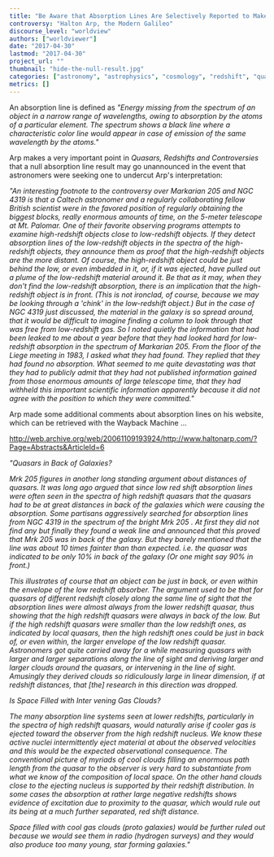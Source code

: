 ```yaml
---
title: "Be Aware that Absorption Lines Are Selectively Reported to Make the Case for Distant Quasars"
controversy: "Halton Arp, the Modern Galileo"
discourse_level: "worldview"
authors: ["worldviewer"]
date: "2017-04-30"
lastmod: "2017-04-30"
project_url: ""
thumbnail: "hide-the-null-result.jpg"
categories: ["astronomy", "astrophysics", "cosmology", "redshift", "quasars", "halton arp", "absorption lines", "quasars, redshifts and controversies", "mark205", "ngc4319", "halton arp's website"]
metrics: []
---
```


An absorption line is defined as _"Energy missing from the spectrum of an object in a narrow range of wavelengths, owing to absorption by the atoms of a particular element. The spectrum shows a black line where a characteristic color line would appear in case of emission of the same wavelength by the atoms."_

Arp makes a very important point in _Quasars, Redshifts and Controversies_ that a null absorption line result may go unannounced in the event that astronomers were seeking one to undercut Arp's interpretation:

_"An interesting footnote to the controversy over Markarian 205 and NGC 4319 is that a Caltech astronomer and a regularly collaborating fellow British scientist were in the favored position of regularly obtaining the biggest blocks, really enormous amounts of time, on the 5-meter telescope at Mt. Palomar. One of their favorite observing programs attempts to examine high-redshift objects close to low-redshift objects. If they detect absorption lines of the low-redshift objects in the spectra of the high-redshift objects, they announce them as proof that the high-redshift objects are the more distant. Of course, the high-redshift object could be just behind the low, or even imbedded in it, or, if it was ejected, have pulled out a plume of the low-redshift material around it. Be that as it may, when they don't find the low-redshift absorption, there is an implication that the high-redshift object is in front. (This is not ironclad, of course, because we may be looking through a 'chink' in the low-redshift object.) But in the case of NGC 4319 just discussed, the material in the galaxy is so spread around, that it would be difficult to imagine finding a column to look through that was free from low-redshift gas. So I noted quietly the information that had been leaked to me about a year before that they had looked hard for low-redshift absorption in the spectrum of Markarian 205. From the floor of the Liege meeting in 1983, I asked what they had found. They replied that they had found no absorption. What seemed to me quite devastating was that they had to publicly admit that they had not published information gained from those enormous amounts of large telescope time, that they had withheld this important scientific information apparently because it did not agree with the position to which they were committed."_

Arp made some additional comments about absorption lines on his website, which can be retrieved with the Wayback Machine ...

http://web.archive.org/web/20061109193924/http://www.haltonarp.com/?Page=Abstracts&ArticleId=6

_"Quasars in Back of Galaxies?_

_Mrk 205 figures in another long standing argument about distances of quasars. It was long ago argued that since low red shift absorption lines were often seen in the spectra of high redshift quasars that the quasars had to be at great distances in back of the galaxies which were causing the absorption. Some partisans aggressively searched for absorption lines from NGC 4319 in the spectrum of the bright Mrk 205 . At first they did not find any but finally they found a weak line and announced that this proved that Mrk 205 was in back of the galaxy. But they barely mentioned that the line was about 10 times fainter than than expected. i.e. the quasar was indicated to be only 10% in back of the galaxy (Or one might say 90% in front.)_

_This illustrates of course that an object can be just in back, or even within the envelope of the low redshift absorber. The argument used to be that for quasars of different redshift closely along the same line of sight that the absorption lines were almost always from the lower redshift quasar, thus showing that the high redshift quasars were always in back of the low. But if the high redshift quasars were smaller than the low redshift ones, as indicated by local quasars, then the high redshift ones could be just in back of, or even within, the larger envelope of the low redshift quasar. Astronomers got quite carried away for a while measuring quasars with larger and larger separations along the line of sight and deriving larger and larger clouds around the quasars, or intervening in the line of sight. Amusingly they derived clouds so ridiculously large in linear dimension, if at redshift distances, that [the] research in this direction was dropped._

_Is Space Filled with Inter vening Gas Clouds?_

_The many absorption line systems seen at lower redshifts, particularly in the spectra of high redshift quasars, would naturally arise if cooler gas is ejected toward the observer from the high redshift nucleus.  We know these active nuclei intermittently eject material at about the observed velocities and this would be the expected observational consequence. The conventional picture of myriads of cool clouds filling an enormous path length from the quasar to the observer is very hard to substantiate from what we know of the composition of local space. On the other hand clouds close to the ejecting nucleus is supported by their redshift distribution. In some cases the absorption at rather large negative redshifts shows evidence of excitation due to proximity to the quasar, which would rule out its being at a much further separated, red shift distance._

_Space filled with cool gas clouds (proto galaxies) would be further ruled out because we would see them in radio (hydrogen surveys) and they would also produce too many young, star forming galaxies."_

